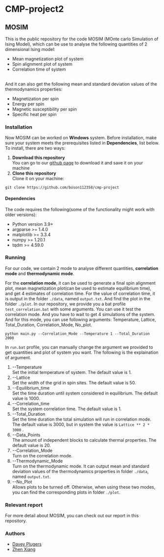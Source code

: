 # CMP-project2
## MOSIM
This is the public repository for the code MOSIM (MOnte carlo Simulation of Ising Model), which can be use to analyse the following quantities of 2 dimensional Ising model:
- Mean magnetization plot of system
- Spin alignment plot of system
- Correlation time of system

<br/>And it can also get the following mean and standard deviation values of the thermodynamics properties:
- Magnetization per spin
- Energy per spin
- Magnetic susceptibility per spin
- Specific heat per spin
### Installation
Now MOSIM can be worked on **Windows** system. Before installation, make sure your system meets the prerequisites listed in **Dependencies**, list below.
<br/>To install, there are two ways:
1. **Download this repository**
<br/>You can go to our [github page](https://github.com/boson112358/cmp-project) to download it and save it on your machine
2. **Clone this repository**
<br/>Clone it on your machine:
```
git clone https://github.com/boson112358/cmp-project
```
#### Dependencies
The code requires the following(some of the functionality might work with older versions):
- Python version 3.9+
- argparse >= 1.4.0
- matplotlib >= 3.3.4
- numpy >= 1.20.1
- tqdm >= 4.59.0
### Running
For our code, we contain 2 mode to analyse different quantities, **correlation mode** and **thermodynamic mode**.

For the **correlation mode**, it can be used to generate a final spin alignment plot, mean magnetization plot(can be used to estimate equilibrium time), and get 4 estimates of correlation time. For the value of correlation time, it is output in the folder `./data`, named `output.txt`. And find the plot in the folder `./plot`.
In our repository, we provide you a bat profile `test_correlation.bat` with some arguments. You can use it test the correlation mode. And you have to wait to get 4 simulations of the system. And for this mode, you can use following arguments: Temperature, Lattice, Total_Duration, Correlation_Mode, No_plot.
```
python main.py --Correlation_Mode --Temperature 1 --Total_Duration 2000
```

In `run.bat` profile, you can manually change the argument we provided to get quantities and plot of system you want. The following is the explaination of argument.
1. --Temperature
<br/>Set the initial temperature of system. The default value is 1.
2. --Lattice
<br/>Set the width of the grid in spin sites. The default value is 50.
3. --Equilibrium_time
<br/>Set the time duration until system considered in equilibrium. The default value is 1000.
4. --Correlation_time
<br/>Set the system correlation time. The default value is 1.
5. --Total_Duration
<br/>Set the time duration the total simulation will run in correlation mode. The default value is 3000, but in system the value is `Lattice ** 2 * 3000` .
6. --Data_Points
<br/>The amount of independent blocks to calculate thermal properties. The default value is 20.
7. --Correlation_Mode
<br/>Turn on the correlation mode.
8. --Thermodynamic_Mode
<br/>Turn on the thermodynamic mode. It can output mean and standard deviation values of the thermodynamics properties in folder `./data`, named `output.txt`.
9. --No_Plot
<br/>Allows plots to be turned off. Otherwise, when using these two modes, you can find the corresponding plots in folder `./plot`.
### Relevant report
For more detail about MOSIM, you can check out our report in this repository.
### Authors
- [Davey Plugers](https://github.com/DaveyPlugers)
- [Zhen Xiang](https://github.com/boson112358)
